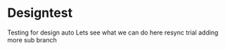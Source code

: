 # Designtest
Testing for design
auto
Lets see what we can do here resync trial adding more
sub branch
